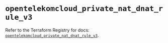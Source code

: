# `opentelekomcloud_private_nat_dnat_rule_v3`

Refer to the Terraform Registry for docs: [`opentelekomcloud_private_nat_dnat_rule_v3`](https://registry.terraform.io/providers/opentelekomcloud/opentelekomcloud/1.36.48/docs/resources/private_nat_dnat_rule_v3).
